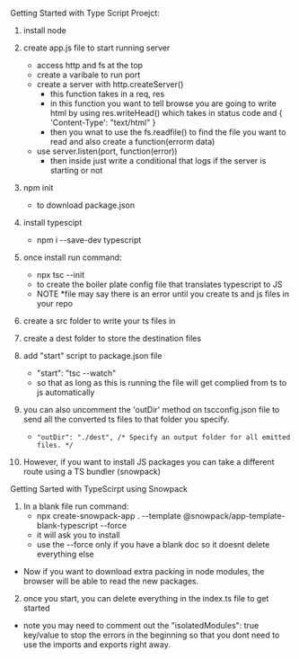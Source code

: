 Getting Started with Type Script Proejct:


1. install node
2. create app.js file to start running server
    - access http and fs at the top
    - create a varibale to run port
    - create a server with http.createServer()
        - this function takes in a req, res
        - in this function you want to tell browse you are going to write html by using res.writeHead() which takes in status code and     { 'Content-Type': "text/html" }
        - then you wnat to use the fs.readfile() to find the file you want to read and also create a function(errorm data)
    - use server.listen(port, function(error))
        - then inside just write a conditional that logs if the server is starting or not

3. npm init
    - to download package.json
4. install typescipt 
    - npm i --save-dev typescript
5. once install run command:
    - npx tsc --init
    - to create the boiler plate config file that translates typescript to JS
    - NOTE *file may say there is an error until you create ts and js files in your repo

6. create a src folder to write your ts files in
7. create a dest folder to store the destination files
8. add "start" script to package.json file 
    - "start": "tsc --watch"
    - so that as long as this is running the file will get complied from ts to js automatically
9. you can also uncomment the 'outDir' method on tscconfig.json file to send all the converted ts files to that folder you specify.
    -     "outDir": "./dest", /* Specify an output folder for all emitted files. */

10. However, if you want to install JS packages you can take a different route using a TS bundler (snowpack)


Getting Sarted with TypeScirpt using Snowpack

1. In a blank file run command:
    - npx create-snowpack-app . --template @snowpack/app-template-blank-typescript --force
    - it will ask you to install
    - use the --force only if you have a blank doc so it doesnt delete everything else

* Now if you want to download extra packing in node modules, the browser will be able to read the new packages. 

2. once you start, you can delete everything in the index.ts file to get started
* note you may need to comment out the "isolatedModules": true key/value to stop the errors in the beginning so that you dont need to use the imports and exports right away.
